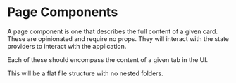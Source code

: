 # Page Components

A page component is one that describes the full content of a given card. These are opinionated and require no props. They will interact with the state providers to interact with the application.

Each of these should encompass the content of a given tab in the UI.

This will be a flat file structure with no nested folders.
